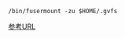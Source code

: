```bash:bash  
/bin/fusermount -zu $HOME/.gvfs  
```  
  
[参考URL](https://www.imamura.biz/blog/611)  
